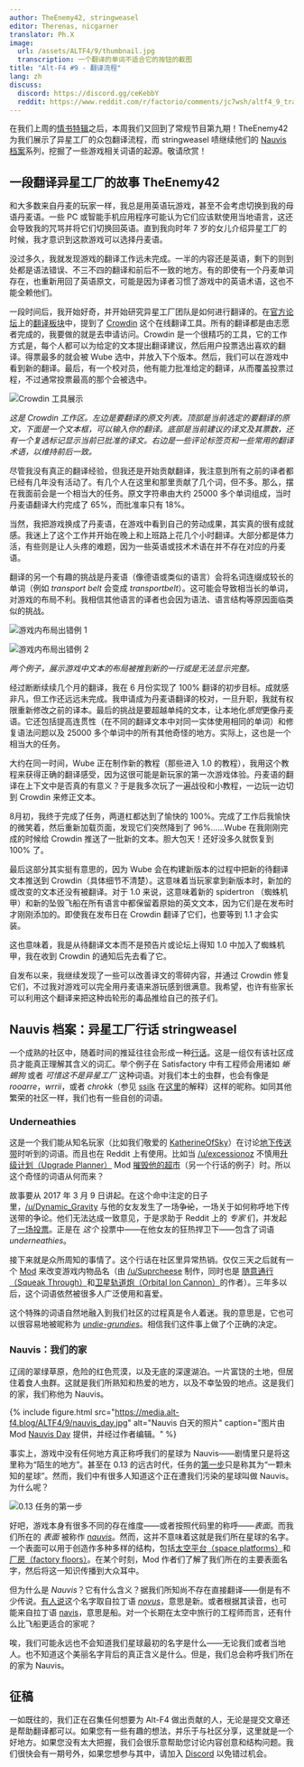 ```yaml
---
author: TheEnemy42, stringweasel
editor: Therenas, nicgarner
translator: Ph.X
image:
  url: /assets/ALTF4/9/thumbnail.jpg
  transcription: 一个翻译的单词不适合它的按钮的截图
title: "Alt-F4 #9 - 翻译流程"
lang: zh
discuss:
  discord: https://discord.gg/ceKebbY
  reddit: https://www.reddit.com/r/factorio/comments/jc7wsh/altf4_9_translation_process/
---
```


在我们上周的[情书特辑](https://alt-f4.blog/zh/ALTF4-8/)之后，本周我们又回到了常规节目第九期！TheEnemy42 为我们展示了异星工厂的众包翻译流程，而 stringweasel 啧继续他们的 [Nauvis 档案](https://alt-f4.blog/zh/ALTF4-6/#nauvis-%E6%A1%A3%E6%A1%88%E6%88%91%E4%BB%AC%E8%B5%B0%E8%BF%87%E7%9A%84%E9%95%BF%E5%BE%81%E8%B7%AF-stringweasel)系列，挖掘了一些游戏相关词语的起源。敬请欣赏！

## 一段翻译异星工厂的故事 <author>TheEnemy42</author>

和大多数来自丹麦的玩家一样，我总是用英语玩游戏，甚至不会考虑切换到我的母语丹麦语。一些 PC 或智能手机应用程序可能认为它们应该默使用当地语言，这还会导致我的咒骂并将它们切换回英语。直到我向时年 7 岁的女儿介绍异星工厂的时候，我才意识到这款游戏可以选择丹麦语。

没过多久，我就发现游戏的翻译工作远未完成。一半的内容还是英语，剩下的则到处都是语法错误、不三不四的翻译和前后不一致的地方。有的即使有一个丹麦单词存在，也重新用回了英语原文，可能是因为译者习惯了游戏中的英语术语，这也不能全赖他们。

一段时间后，我开始好奇，并开始研究异星工厂团队是如何进行翻译的。在[官方论坛](https://forums.factorio.com/)上的[翻译板块](https://forums.factorio.com/viewforum.php?f=12)中，提到了 [Crowdin](https://crowdin.com/project/factorio) 这个在线翻译工具。所有的翻译都是由志愿者完成的，我要做的就是去申请访问。Crowdin 是一个很精巧的工具，它的工作方式是，每个人都可以为给定的文本提出翻译建议，然后用户投票选出喜欢的翻译。得票最多的就会被 Wube 选中，并放入下个版本。然后，我们可以在游戏中看到新的翻译。最后，有一个校对员，他有能力批准给定的翻译，从而覆盖投票过程，不过通常投票最高的那个会被选中。

![Crowdin 工具展示](https://media.alt-f4.blog/ALTF4/9/translation-1.jpg)

*这是 Crowdin 工作区。左边是要翻译的原文列表。顶部是当前选定的要翻译的原文，下面是一个文本框，可以输入你的翻译。底部是当前建议的译文及其票数，还有一个复选标记显示当前已批准的译文。右边是一些评论标签页和一些常用的翻译术语，以维持前后一致。*

尽管我没有真正的翻译经验，但我还是开始贡献翻译，我注意到所有之前的译者都已经有几年没有活动了。有几个人在这里和那里贡献了几个词，但不多。那么，摆在我面前会是一个相当大的任务。原文字符串由大约 25000 多个单词组成，当时丹麦语翻译大约完成了 65%，而批准率只有 18%。

当然，我把游戏换成了丹麦语，在游戏中看到自己的劳动成果，其实真的很有成就感。我迷上了这个工作并开始在晚上和上班路上花几个小时翻译。大部分都是体力活，有些则是让人头疼的难题，因为一些英语或技术术语在并不存在对应的丹麦语。

翻译的另一个有趣的挑战是丹麦语（像德语或类似的语言）会将名词连缀成较长的单词（例如 _transport belt_ 会变成 _transportbelt_）。这可能会导致相当长的单词，对游戏的布局不利。我相信其他语言的译者也会因为语法、语言结构等原因面临类似的挑战。

![游戏内布局出错例 1](https://media.alt-f4.blog/ALTF4/9/translation-2.jpg)

![游戏内布局出错例 2](https://media.alt-f4.blog/ALTF4/9/translation-3.jpg)

*两个例子，展示游戏中文本的布局被推到新的一行或是无法显示完整。*

经过断断续续几个月的翻译，我在 6 月份实现了 100% 翻译的初步目标。成就感非凡，但工作还远远未完成。我申请成为丹麦语翻译的校对，一旦升职，我就有权限重新修改之前的译本。最后的挑战是要超越单纯的文本，让本地化*感觉*更像丹麦语。它还包括提高连贯性（在不同的翻译文本中对同一实体使用相同的单词）和修复语法问题以及 25000 多个单词中的所有其他奇怪的地方。实际上，这也是一个相当大的任务。

大约在同一时间，Wube 正在制作新的教程（那些进入 1.0 的教程），我用这个教程来获得正确的翻译感受，因为这很可能是新玩家的第一次游戏体验。丹麦语的翻译在上下文中是否真的有意义？于是我多次玩了一遍战役和小教程，一边玩一边切到 Crowdin 来修正文本。

8月初，我终于完成了任务，两道杠都达到了愉快的 100%。完成了工作后我愉快的微笑着，然后重新加载页面，发现它们突然降到了 96%……Wube 在我刚刚完成的时候给 Crowdin 推送了一批新的文本。胆大包天！还好没多久就恢复到 100% 了。

最后这部分其实挺有意思的，因为 Wube 会在构建新版本的过程中把新的待翻译文本推送到 Crowdin（具体细节不清楚）。这意味着当玩家拿到新版本时，新加的或改变的文本还没有被翻译。对于 1.0 来说，这意味着新的 spidertron （蜘蛛机甲）和新的坠毁飞船在所有语言中都保留着原始的英文文本，因为它们是在发布时才刚刚添加的。即使我在发布日在 Crowdin 翻译了它们，也要等到 1.1 才会实装。

这也意味着，我是从待翻译文本而不是预告片或论坛上得知 1.0 中加入了蜘蛛机甲，我在收到 Crowdin 的通知后先去看了它。

自发布以来，我继续发现了一些可以改善译文的零碎内容，并通过 Crowdin 修复它们，不过我对游戏可以完全用丹麦语来游玩感到很满意。我希望，也许有些家长可以利用这个翻译来把这种齿轮形的毒品推给自己的孩子们。

## Nauvis 档案：异星工厂行话 <author>stringweasel</author>

一个成熟的社区中，随着时间的推延往往会形成一种[行话](https://zh.wikipedia.org/wiki/%E8%A1%8C%E8%A9%B1)。这是一组仅有该社区成员才能真正理解其含义的词汇。举个例子在 Satisfactory 中有工程师会用诸如 _蜥蜴狗_ 或者 _可惜这不是异星工厂_ 这种词语。对我们本土的虫群，也会有像是 _rooarre_，_wrrii_，或者 _chrokk_（参见 [ssilk](https://forums.factorio.com/memberlist.php?mode=viewprofile&u=507) 在[这里](https://forums.factorio.com/viewtopic.php?t=63040&start=40)的解释）这样的昵称。如同其他繁荣的社区一样，我们也有一些自创的词语。

### Underneathies

这是一个我们能从知名玩家（比如我们敬爱的 [KatherineOfSky](https://www.youtube.com/channel/UCTIV3KbAvaGEyNjoMoNaGtQ)）在讨论[地下传送带](https://wiki.factorio.com/Underground_belt/zh)时听到的词语。而且也在 Reddit 上有使用。比如当 [/u/excessionoz](https://www.reddit.com/user/excessionoz/) 不慎用[升级计划（Upgrade Planner）](https://mods.factorio.com/mod/upgrade-planner) Mod [摧毁他的超市](https://www.reddit.com/r/factorio/comments/9s7x30/tip_be_very_sure_of_your_circumstances_when/)（另一个行话的例子）时。所以这个奇怪的词语从何而来？

故事要从 2017 年 3 月 9 日讲起。在这个命中注定的日子里，[/u/Dynamic_Gravity](https://www.reddit.com/user/Dynamic_Gravity/) 与他的女友发生了一场~~争论~~，一场关于如何称呼地下传送带的争论。他们无法达成一致意见，于是求助于 Reddit 上的 *专家* 们，并发起了[一场投票](https://www.reddit.com/r/factorio/comments/5yi071/need_your_help_in_settling_a_debate_with_gf/)。正是在 *这个* 投票中——在他女友的狂热捍卫下——包含了词语 _underneathies_。

接下来就是众所周知的事情了。这个行话在社区里异常热销。仅仅三天之后就有一个 [Mod](https://mods.factorio.com/mod/Underneathies) 来改变游戏内物品名（由 [/u/Suprcheese](https://www.reddit.com/user/Suprcheese/) 制作，同时也是 [随意通行（Squeak Through）](https://mods.factorio.com/mod/Squeak%20Through)和[卫星轨道炮（Orbital Ion Cannon）](https://mods.factorio.com/mod/Orbital%20Ion%20Cannon)的作者）。三年多以后，这个词语依然被很多人广泛使用和喜爱。

这个特殊的词语自然地融入到我们社区的过程真是令人着迷。我的意思是，它也可以很容易地被昵称为 [_undie-grundies_](https://www.reddit.com/r/factorio/comments/5yi071/need_your_help_in_settling_a_debate_with_gf/deqgd0x?context=3)。相信我们这件事上做了个正确的决定。

### Nauvis：我们的家

辽阔的翠绿草原，危险的红色荒漠，以及无底的深邃湖泊。一片富饶的土地，但居住着食人虫群。这就是我们所熟知和热爱的地方，以及不幸坠毁的地点。这是我们的家，我们称他为 Nauvis。

{% include figure.html src="https://media.alt-f4.blog/ALTF4/9/nauvis_day.jpg" alt="Nauvis 白天的照片" caption="图片由 Mod <a href="https://mods.factorio.com/mod/NauvisDay">Nauvis Day</a> 提供，并经过作者编辑。" %}

事实上，游戏中没有任何地方真正称呼我们的星球为 Nauvis——剧情里只是将这里称为“陌生的地方”。甚至在 0.13 的远古时代，任务的[第一步](https://forums.factorio.com/viewtopic.php?t=51100)只是称其为“一颗未知的星球”。然而，我们中有很多人知道这个正在遭我们污染的星球叫做 Nauvis。为什么呢？

![0.13 任务的第一步](https://media.alt-f4.blog/ALTF4/9/first_steps.jpg)

好吧，游戏本身有很多不同的存在维度——或者按照代码里的称呼——*表面*。而我们所在的 *表面* 被称作 [_nauvis_](https://lua-api.factorio.com/latest/LuaSurface.html)。然而，这并不意味着这就是我们所在星球的名字。一个表面可以用于创造作多种多样的结构，包括[太空平台（space platforms）](https://mods.factorio.com/mod/space-exploration)和[厂房（factory floors）](https://mods.factorio.com/mod/Factorissimo2)。在某个时刻，Mod 作者们了解了我们所在的主要表面名字，然后将这一知识传播到大众耳中。

但为什么是 *Nauvis*？它有什么含义？据我们所知尚不存在直接翻译——倒是有不少传说。[有人说](https://www.reddit.com/r/factorio/comments/7erfs8/whats_the_origin_of_the_planets_name_nauvis/dq7faa4?context=3)这个名字取自拉丁语 [_novus_](https://zh.wiktionary.org/wiki/novus)，意思是新。或者根据其读音，也可能来自拉丁语 [navis](https://en.wiktionary.org/wiki/navis)，意思是船。对一个长期在太空中旅行的工程师而言，还有什么比飞船更适合的家呢？

唉，我们可能永远也不会知道我们星球最初的名字是什么——无论我们或者当地人。也不知道这个美丽名字背后的真正含义是什么。但是，我们总会称呼我们所在的家为 Nauvis。

## 征稿

一如既往的，我们正在召集任何想要为 Alt-F4 做出贡献的人，无论是提交文章还是帮助翻译都可以。如果您有一些有趣的想法，并乐于与社区分享，这里就是一个好地方。如果您没有太大把握，我们会很乐意帮助您讨论内容创意和结构问题。我们很快会有一期号外，如果您想参与其中，请加入 [Discord](https://discord.gg/nxnCFkb) 以免错过机会。
